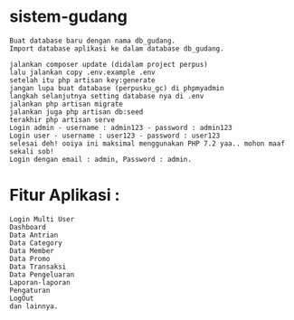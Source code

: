 # sistem-gudang
    Buat database baru dengan nama db_gudang.
    Import database aplikasi ke dalam database db_gudang.

    jalankan composer update (didalam project perpus)
    lalu jalankan copy .env.example .env
    setelah itu php artisan key:generate
    jangan lupa buat database (perpusku_gc) di phpmyadmin
    langkah selanjutnya setting database nya di .env
    jalankan php artisan migrate
    jalankan juga php artisan db:seed
    terakhir php artisan serve
    Login admin - username : admin123 - password : admin123
    Login user - username : user123 - password : user123
    selesai deh! ooiya ini maksimal menggunakan PHP 7.2 yaa.. mohon maaf sekali sob!
    Login dengan email : admin, Password : admin.



# Fitur Aplikasi :
    Login Multi User
    Dashboard
    Data Antrian
    Data Category
    Data Member
    Data Promo
    Data Transaksi
    Data Pengeluaran
    Laporan-laporan
    Pengaturan
    LogOut
    dan lainnya.
